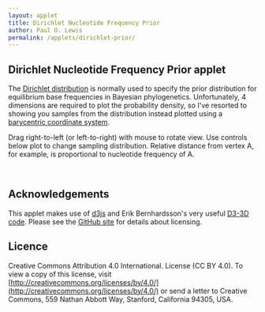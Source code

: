 ```yaml
---
layout: applet
title: Dirichlet Nucleotide Frequency Prior
author: Paul O. Lewis
permalink: /applets/dirichlet-prior/
---
```

## Dirichlet Nucleotide Frequency Prior applet

The [Dirichlet distribution](https://en.wikipedia.org/wiki/Dirichlet_distribution) is normally used to specify the prior distribution for equilibrium base frequencies in Bayesian phylogenetics. Unfortunately, 4 dimensions are required to plot the probability density, so I've resorted to showing you samples from the distribution instead plotted using a [barycentric coordinate system](https://en.wikipedia.org/wiki/Barycentric_coordinate_system).

Drag right-to-left (or left-to-right) with mouse to rotate view. Use controls below plot to change sampling distribution. Relative distance from vertex A, for example, is proportional to nucleotide frequency of A.

<div class="container"></div>
<script type="text/javascript">
    // The MIT License (MIT)
    // 
    // Copyright (c) 2018 Paul O. Lewis
    // 
    // Permission is hereby granted, free of charge, to any person obtaining a copy
    // of this software and associated documentation files (the “Software”), to deal
    // in the Software without restriction, including without limitation the rights
    // to use, copy, modify, merge, publish, distribute, sublicense, and/or sell
    // copies of the Software, and to permit persons to whom the Software is
    // furnished to do so, subject to the following conditions:
    // 
    // The above copyright notice and this permission notice shall be included in all
    // copies or substantial portions of the Software.
    // 
    // THE SOFTWARE IS PROVIDED “AS IS”, WITHOUT WARRANTY OF ANY KIND, EXPRESS OR
    // IMPLIED, INCLUDING BUT NOT LIMITED TO THE WARRANTIES OF MERCHANTABILITY,
    // FITNESS FOR A PARTICULAR PURPOSE AND NONINFRINGEMENT. IN NO EVENT SHALL THE
    // AUTHORS OR COPYRIGHT HOLDERS BE LIABLE FOR ANY CLAIM, DAMAGES OR OTHER
    // LIABILITY, WHETHER IN AN ACTION OF CONTRACT, TORT OR OTHERWISE, ARISING FROM,
    // OUT OF OR IN CONNECTION WITH THE SOFTWARE OR THE USE OR OTHER DEALINGS IN THE
    // SOFTWARE.
    // 
    // written by Paul O. Lewis 22-June-2018

    var defineTetrahedron = function(edge_length) {
        // Wolfram MathWorld article on Regular Tetrahedron
        // provides coordinates (eq. 12) for the vertices of
        // a regular tetrahedron in which each edge has length a
        // see http://mathworld.wolfram.com/RegularTetrahedron.html
        //
        //                       x=0
        //   y=a/2  -->  C        |      This is the base of the tetrahedron
        //               +   +    |      peak is at (0,0,sqrt(6)*a/3)
        //               +       +|
        //               +        |  +
        //   y=0    --> -+--------|------A---------
        //               +        |  +   ^x=sqrt(3)*a/3
        //               +       +|
        //               +   +    |      The base is an equilateral triangle
        //   y=-a/2 -->  G        |      with each angle equal to pi/3
        //               ^x=-sqrt(3)*a/6
        //
        //                  x          y         z
        // ----------------------------------------------
        // G:          sqrt(3)*a/6   -a/2        0
        // C:          sqrt(3)*a/6    a/2        0
        // A:          sqrt(3)*a/3     0         0
        // T:               0          0     sqrt(6)*a/3
        // ----------------------------------------------
        // center:     sqrt(3)*a/6     0     sqrt(6)*a/12

        // Length of an edge in the tetrahedron
        var a = edge_length;

        // Define the four vertices
        var A =        [ a*Math.sqrt(3.0)/3.0,    0.0,                  0.0];
        var C =        [-a*Math.sqrt(3.0)/6.0,  a/2.0,                  0.0];
        var G =        [-a*Math.sqrt(3.0)/6.0, -a/2.0,                  0.0];
        var T =        [                  0.0,    0.0, a*Math.sqrt(6.0)/3.0];
        var centroid = [     a*Math.sqrt(3)/6,    0.0,    a*Math.sqrt(6)/12];

        // Translate so that tetrahedron is centered vertically
        /* A[0] -= centroid[0]; A[1] -= centroid[1]; */ A[2] -= centroid[2];
        /* C[0] -= centroid[0]; C[1] -= centroid[1]; */ C[2] -= centroid[2];
        /* G[0] -= centroid[0]; G[1] -= centroid[1]; */ G[2] -= centroid[2];
        /* T[0] -= centroid[0]; T[1] -= centroid[1]; */ T[2] -= centroid[2];

        //var aa = 1.2*a;
        //var AA = [ aa*Math.sqrt(3.0)/3.0,     0.0,                   0.0];
        //var CC = [-aa*Math.sqrt(3.0)/6.0,  aa/2.0,                   0.0];
        //var GG = [-aa*Math.sqrt(3.0)/6.0, -aa/2.0,                   0.0];
        //var TT = [                   0.0,     0.0, aa*Math.sqrt(6.0)/3.0];

        return [A, C, G, T]; //, AA, CC, GG, TT];
        }

    var simPoints = function(npoints) {
        // Draw random points from Dirichlet(beta[0], beta[1], beta[2], beta[3])
        var dataset = [];
        for (var i = 0; i < npoints; i++) {
            var g1 = lot.gamma(beta[0], 1.0);
            var g2 = lot.gamma(beta[1], 1.0);
            var g3 = lot.gamma(beta[2], 1.0);
            var g4 = lot.gamma(beta[3], 1.0);
            var gsum = g1 + g2 + g3 + g4;
            var piA = g1/gsum
            var piC = g2/gsum
            var piG = g3/gsum
            var piT = g4/gsum

            var A = tetrahedron[0]
            var C = tetrahedron[1]
            var G = tetrahedron[2]
            var T = tetrahedron[3]

            var x = piA*A[0] + piC*C[0] + piG*G[0] + piT*T[0];
            var y = piA*A[1] + piC*C[1] + piG*G[1] + piT*T[1];
            var z = piA*A[2] + piC*C[2] + piG*G[2] + piT*T[2];

            var p = {'coords':[x,y,z],'freqs':[piA, piC, piG, piT]}
            dataset.push(p);
            }
        return dataset;
        }

    var drawAxes = function(v) {
        // Create line for x-axis
        svg.append("line")
            .attr("id", "xaxis")
            .attr("x1", xscale(v.project([-1,0,0])[0]))
            .attr("y1", yscale(v.project([-1,0,0])[1]))
            .attr("x2", xscale(v.project([ 1,0,0])[0]))
            .attr("y2", yscale(v.project([ 1,0,0])[1]))
            .attr("stroke-width", 1)
            .attr("stroke", "blue")
            .attr("visibility", (show_axes ? "visible" : "hidden"));

        // Create x-axis label
        svg.append("text")
            .attr("id", "xaxislabel")
            .attr("x", xscale(v.project([1.1,0,0])[0]))
            .attr("y", yscale(v.project([1,0,0])[1]))
            .html("x")
            .attr("stroke", "black")
            .attr("visibility", (show_axes ? "visible" : "hidden"));

        // Create line for positive y-axis
        svg.append("line")
            .attr("id", "yaxis")
            .attr("x1", xscale(v.project([0,-1,0])[0]))
            .attr("y1", yscale(v.project([0,-1,0])[1]))
            .attr("x2", xscale(v.project([0, 1,0])[0]))
            .attr("y2", yscale(v.project([0, 1,0])[1]))
            .attr("stroke-width", 1)
            .attr("stroke", "red")
            .attr("visibility", (show_axes ? "visible" : "hidden"));

        // Create y-axis label
        svg.append("text")
            .attr("id", "yaxislabel")
            .attr("x", xscale(v.project([0,-1,0])[0]))
            .attr("y", yscale(v.project([0,-1.1,0])[1]))
            .html("y")
            .attr("stroke", "black")
            .attr("visibility", (show_axes ? "visible" : "hidden"));

        // Create line for positive z-axis
        svg.append("line")
            .attr("id", "zaxis")
            .attr("x1", xscale(v.project([0,0,-1])[0]))
            .attr("y1", yscale(v.project([0,0,-1])[1]))
            .attr("x2", xscale(v.project([0,0, 1])[0]))
            .attr("y2", yscale(v.project([0,0, 1])[1]))
            .attr("stroke-width", 1)
            .attr("stroke", "green")
            .attr("visibility", (show_axes ? "visible" : "hidden"));

        // Create x-axis label
        svg.append("text")
            .attr("id", "xaxislabel")
            .attr("x", xscale(v.project([0,0,1])[0]))
            .attr("y", yscale(v.project([0,0,1])[1]))
            .html("z")
            .attr("stroke", "green")
            .attr("visibility", (show_axes ? "visible" : "hidden"));
        }

    var rotateAxes = function(v) {
        svg.select("line#xaxis")
            .attr("x1", xscale(v.project([-1,0,0])[0]))
            .attr("y1", yscale(v.project([-1,0,0])[1]))
            .attr("x2", xscale(v.project([ 1,0,0])[0]))
            .attr("y2", yscale(v.project([ 1,0,0])[1]));

        svg.select("line#yaxis")
            .attr("x1", xscale(v.project([0,-1,0])[0]))
            .attr("y1", yscale(v.project([0,-1,0])[1]))
            .attr("x2", xscale(v.project([0, 1,0])[0]))
            .attr("y2", yscale(v.project([0, 1,0])[1]));

        svg.select("line#zaxis")
            .attr("x1", xscale(v.project([0,0,-1])[0]))
            .attr("y1", yscale(v.project([0,0,-1])[1]))
            .attr("x2", xscale(v.project([0,0, 1])[0]))
            .attr("y2", yscale(v.project([0,0, 1])[1]));

        svg.select("text#xaxislabel")
            .attr("x", xscale(v.project([1.1,0,0])[0]))
            .attr("y", yscale(v.project([1,0,0])[1]));

        svg.select("text#yaxislabel")
            .attr("x", xscale(v.project([0,-1,0])[0]))
            .attr("y", yscale(v.project([0,-1.1,0])[1]));

        svg.select("text#zaxislabel")
            .attr("x", xscale(v.project([0,0,1])[0]))
            .attr("y", yscale(v.project([0,0,1])[1]));
        }

    var refreshAxes = function() {
        svg.select("line#xaxis")
            .attr("visibility", (show_axes ? "visible" : "hidden"));

        svg.select("line#yaxis")
            .attr("visibility", (show_axes ? "visible" : "hidden"));

        svg.select("line#zaxis")
            .attr("visibility", (show_axes ? "visible" : "hidden"));

        svg.select("text#xaxislabel")
            .attr("visibility", (show_axes ? "visible" : "hidden"));

        svg.select("text#yaxislabel")
            .attr("visibility", (show_axes ? "visible" : "hidden"));

        svg.select("text#zaxislabel")
            .attr("visibility", (show_axes ? "visible" : "hidden"));
        }

    var drawBoundingBox = function() {
        // Draw rect around plot area
        svg.append("rect")
            .attr("id", "boundingbox")
            .attr("x", lm)
            .attr("y", bm)
            .attr("width", w-lm-rm)
            .attr("height", h-bm-tm)
            .attr("stroke", "purple")
            .attr("fill", "lavender")
            .attr("visibility", (show_bounding_box ? "visibility" : "hidden"));
        }

    var refreshBoundingBox = function() {
        svg.select("rect#boundingbox")
            .attr("visibility", (show_bounding_box ? "visible" : "hidden"));
        }

    var drawTetrahedron = function(v) {
        // Create edges of tetrahedron
        var A = v.project(tetrahedron[0])
        var C = v.project(tetrahedron[1])
        var G = v.project(tetrahedron[2])
        var T = v.project(tetrahedron[3])

        // Show edge connecting A and C
        svg.append("line")
            .attr("id", "edgePQ")
            .attr("x1", xscale(A[0]))
            .attr("y1", yscale(A[1]))
            .attr("x2", xscale(C[0]))
            .attr("y2", yscale(C[1]))
            .attr("stroke-width", 1)
            .attr("stroke-dasharray", "2,2,2")
            .attr("stroke", "black")
            .attr("visibility", (show_tetrahedron ? "visible" : "hidden"));

        // Show edge connecting C and G
        svg.append("line")
            .attr("id", "edgeQR")
            .attr("x1", xscale(C[0]))
            .attr("y1", yscale(C[1]))
            .attr("x2", xscale(G[0]))
            .attr("y2", yscale(G[1]))
            .attr("stroke-width", 1)
            .attr("stroke-dasharray", "2,2,2")
            .attr("stroke", "black")
            .attr("visibility", (show_tetrahedron ? "visible" : "hidden"));

        // Show edge connecting G and A
        svg.append("line")
            .attr("id", "edgeRP")
            .attr("x1", xscale(G[0]))
            .attr("y1", yscale(G[1]))
            .attr("x2", xscale(A[0]))
            .attr("y2", yscale(A[1]))
            .attr("stroke-width", 1)
            .attr("stroke-dasharray", "2,2,2")
            .attr("stroke", "black")
            .attr("visibility", (show_tetrahedron ? "visible" : "hidden"));

        // Show edge connecting A and T
        svg.append("line")
            .attr("id", "edgePS")
            .attr("x1", xscale(A[0]))
            .attr("y1", yscale(A[1]))
            .attr("x2", xscale(T[0]))
            .attr("y2", yscale(T[1]))
            .attr("stroke-width", 1)
            .attr("stroke-dasharray", "2,2,2")
            .attr("stroke", "black")
            .attr("visibility", (show_tetrahedron ? "visible" : "hidden"));

        // Show edge connecting C and T
        svg.append("line")
            .attr("id", "edgeQS")
            .attr("x1", xscale(C[0]))
            .attr("y1", yscale(C[1]))
            .attr("x2", xscale(T[0]))
            .attr("y2", yscale(T[1]))
            .attr("stroke-width", 1)
            .attr("stroke-dasharray", "2,2,2")
            .attr("stroke", "black")
            .attr("visibility", (show_tetrahedron ? "visible" : "hidden"));

        // Show edge connecting G and T
        svg.append("line")
            .attr("id", "edgeRS")
            .attr("x1", xscale(G[0]))
            .attr("y1", yscale(G[1]))
            .attr("x2", xscale(T[0]))
            .attr("y2", yscale(T[1]))
            .attr("stroke-width", 1)
            .attr("stroke-dasharray", "2,2,2")
            .attr("stroke", "black")
            .attr("visibility", (show_tetrahedron ? "visible" : "hidden"));

        // Show point at A
        svg.append("circle")
            .attr("id", "pointP")
            .attr("cx", xscale(A[0]))
            .attr("cy", yscale(A[1]))
            .attr("r", circle_radius)
            .attr("fill", "blue")
            .attr("visibility", (show_tetrahedron_vertices ? "visible" : "hidden"));

        // Show point at C
        svg.append("circle")
            .attr("id", "pointQ")
            .attr("cx", xscale(C[0]))
            .attr("cy", yscale(C[1]))
            .attr("r", circle_radius)
            .attr("fill", "red")
            .attr("visibility", (show_tetrahedron_vertices ? "visible" : "hidden"));

        // Show point at G
        svg.append("circle")
            .attr("id", "pointR")
            .attr("cx", xscale(G[0]))
            .attr("cy", yscale(G[1]))
            .attr("r", circle_radius)
            .attr("fill", "green")
            .attr("visibility", (show_tetrahedron_vertices ? "visible" : "hidden"));

        // Show point at T
        svg.append("circle")
            .attr("id", "pointS")
            .attr("cx", xscale(T[0]))
            .attr("cy", yscale(T[1]))
            .attr("r", circle_radius)
            .attr("fill", "black")
            .attr("visibility", (show_tetrahedron_vertices ? "visible" : "hidden"));

        //var AA = v.project(tetrahedron[4])
        //var CC = v.project(tetrahedron[5])
        //var GG = v.project(tetrahedron[6])
        //var TT = v.project(tetrahedron[7])

        // Show label at A
        svg.append("circle")
            .attr("id", "labelP")
            .attr("cx", xscale(A[0]))
            .attr("cy", yscale(A[1]) + vertex_label_font_size/4)
            .attr("r", vertex_label_font_size)
            .attr("stroke", "none")
            .attr("fill", "orange");
        svg.append("text")
            .attr("id", "labelP")
            .attr("class", "noselect")
            .attr("x", xscale(A[0]))
            .attr("y", yscale(A[1]) + vertex_label_font_size/2)
            .attr("visibility", (show_tetrahedron_vertex_labels ? "visible" : "hidden"))
            .attr("pointer-events", "none")
            .attr("text-anchor", "middle")
            .style("font-family", "Arial")
            .style("font-size", vertex_label_font_size+"px")
            .text("A");

        // Show label at C
        svg.append("circle")
            .attr("id", "labelQ")
            .attr("cx", xscale(C[0]))
            .attr("cy", yscale(C[1]) + vertex_label_font_size/4)
            .attr("r", vertex_label_font_size)
            .attr("stroke", "none")
            .attr("fill", "orange");
        svg.append("text")
            .attr("id", "labelQ")
            .attr("class", "noselect")
            .attr("x", xscale(C[0]))
            .attr("y", yscale(C[1]) + vertex_label_font_size/2)
            .attr("visibility", (show_tetrahedron_vertex_labels ? "visible" : "hidden"))
            .attr("pointer-events", "none")
            .attr("text-anchor", "middle")
            .style("font-family", "Arial")
            .style("font-size", vertex_label_font_size+"px")
            .text("C");

        // Show label at G
        svg.append("circle")
            .attr("id", "labelR")
            .attr("cx", xscale(G[0]))
            .attr("cy", yscale(G[1]) + vertex_label_font_size/4)
            .attr("r", vertex_label_font_size)
            .attr("stroke", "none")
            .attr("fill", "orange");
        svg.append("text")
            .attr("id", "labelR")
            .attr("class", "noselect")
            .attr("x", xscale(G[0]))
            .attr("y", yscale(G[1]) + vertex_label_font_size/2)
            .attr("visibility", (show_tetrahedron_vertex_labels ? "visible" : "hidden"))
            .attr("pointer-events", "none")
            .attr("text-anchor", "middle")
            .style("font-family", "Arial")
            .style("font-size", vertex_label_font_size+"px")
            .text("G");

        // Show label at T
        svg.append("circle")
            .attr("id", "labelS")
            .attr("cx", xscale(T[0]))
            .attr("cy", yscale(T[1]) + vertex_label_font_size/4)
            .attr("r", vertex_label_font_size)
            .attr("stroke", "none")
            .attr("fill", "orange");
        svg.append("text")
            .attr("id", "labelS")
            .attr("class", "noselect")
            .attr("x", xscale(T[0]))
            .attr("y", yscale(T[1]) + vertex_label_font_size/2)
            .attr("visibility", (show_tetrahedron_vertex_labels ? "visible" : "hidden"))
            .attr("pointer-events", "none")
            .attr("text-anchor", "middle")
            .style("font-family", "Arial")
            .style("font-size", vertex_label_font_size+"px")
            .text("T");
        }

    var rotateTetrahedron = function(v) {
        var A = v.project(tetrahedron[0])
        var C = v.project(tetrahedron[1])
        var G = v.project(tetrahedron[2])
        var T = v.project(tetrahedron[3])

        svg.select("line#edgePQ")
            .attr("x1", xscale(A[0]))
            .attr("y1", yscale(A[1]))
            .attr("x2", xscale(C[0]))
            .attr("y2", yscale(C[1]));

        svg.select("line#edgeQR")
            .attr("x1", xscale(C[0]))
            .attr("y1", yscale(C[1]))
            .attr("x2", xscale(G[0]))
            .attr("y2", yscale(G[1]));

        svg.select("line#edgeRP")
            .attr("x1", xscale(G[0]))
            .attr("y1", yscale(G[1]))
            .attr("x2", xscale(A[0]))
            .attr("y2", yscale(A[1]));

        svg.select("line#edgePS")
            .attr("x1", xscale(A[0]))
            .attr("y1", yscale(A[1]))
            .attr("x2", xscale(T[0]))
            .attr("y2", yscale(T[1]));

        svg.select("line#edgeQS")
            .attr("x1", xscale(C[0]))
            .attr("y1", yscale(C[1]))
            .attr("x2", xscale(T[0]))
            .attr("y2", yscale(T[1]));

        svg.select("line#edgeRS")
            .attr("x1", xscale(G[0]))
            .attr("y1", yscale(G[1]))
            .attr("x2", xscale(T[0]))
            .attr("y2", yscale(T[1]));

        svg.select("circle#pointP")
            .attr("cx", xscale(A[0]))
            .attr("cy", yscale(A[1]));

        svg.select("circle#pointQ")
            .attr("cx", xscale(C[0]))
            .attr("cy", yscale(C[1]));

        svg.select("circle#pointR")
            .attr("cx", xscale(G[0]))
            .attr("cy", yscale(G[1]));

        svg.select("circle#pointS")
            .attr("cx", xscale(T[0]))
            .attr("cy", yscale(T[1]));

        //var AA = v.project(tetrahedron[4])
        //var CC = v.project(tetrahedron[5])
        //var GG = v.project(tetrahedron[6])
        //var TT = v.project(tetrahedron[7])

        svg.select("circle#labelP")
            .attr("cx", xscale(A[0]))
            .attr("cy", yscale(A[1]) + vertex_label_font_size/4);
        svg.select("text#labelP")
            .attr("x", xscale(A[0]))
            .attr("y", yscale(A[1]) + vertex_label_font_size/2);

        svg.select("circle#labelQ")
            .attr("cx", xscale(C[0]))
            .attr("cy", yscale(C[1]) + vertex_label_font_size/4);
        svg.select("text#labelQ")
            .attr("x", xscale(C[0]))
            .attr("y", yscale(C[1]) + vertex_label_font_size/2);

        svg.select("circle#labelR")
            .attr("cx", xscale(G[0]))
            .attr("cy", yscale(G[1]) + vertex_label_font_size/4);
        svg.select("text#labelR")
            .attr("x", xscale(G[0]))
            .attr("y", yscale(G[1]) + vertex_label_font_size/2);

        svg.select("circle#labelS")
            .attr("cx", xscale(T[0]))
            .attr("cy", yscale(T[1]) + vertex_label_font_size/4);
        svg.select("text#labelS")
            .attr("x", xscale(T[0]))
            .attr("y", yscale(T[1]) + vertex_label_font_size/2);
        }

    /*var showFreqs = function(freqs) {
        console.log(freqs);
        // show values of points in freqs in div#sample

        var displayedhtml = "<pre>";
        for (i in freqs) {
            f = freqs[i];
            displayedhtml += f[0].toFixed(5) + "  " + f[1].toFixed(5) + "  " + f[2].toFixed(5) + "  " + f[3].toFixed(5) + "\n";
            }
        displayedhtml += "</pre>";

        d3.select("div#sample")
            .html(displayedhtml);
        }*/

    var drawPoints = function(pointdata, v) {
        // see https://en.wikipedia.org/wiki/Barycentric_coordinate_system
        svg.selectAll("circle.points")
            .data(pointdata)
            .enter()
            .append("circle")
            .attr("class", "points")
            .attr("cx", function(d) {
                return xscale(v.project(d['coords'])[0]);
                })
            .attr("cy", function(d) {
                return yscale(v.project(d['coords'])[1]);
                })
            .attr("r", circle_radius)
            .attr("visibility", (show_points ? "visible" : "hidden"))
            .attr("fill", "url(#radial-gradient)");

        if (pointdata.length == 1) {
            svg.selectAll("text.points")
                .data(pointdata)
                .enter()
                .append("text")
                .classed("points noselect", true)
                .attr("x", function(d) {
                    return point_label_offset_x + xscale(v.project(d['coords'])[0]);
                    })
                .attr("y", function(d) {
                    return point_label_offset_y + yscale(v.project(d['coords'])[1]);
                    })
                .style("font-family", "Courier")
                .style("font-size", font_size+"px")
                .text(function(d) {return "A=" + d['freqs'][0].toFixed(3) + " C=" + d['freqs'][1].toFixed(3) + " G=" + d['freqs'][2].toFixed(3) + " T=" + d['freqs'][3].toFixed(3);});
            }
        }

    var rotatePoints = function(v) {

        svg.selectAll("circle.points")
            .attr("cx", function(d) {
                return xscale(v.project(d['coords'])[0]);
                })
            .attr("cy", function(d) {
                return yscale(v.project(d['coords'])[1]);
                });
        svg.selectAll("text.points")
            .attr("x", function(d) {
                return point_label_offset_x + xscale(v.project(d['coords'])[0]);
                })
            .attr("y", function(d) {
                return point_label_offset_y + yscale(v.project(d['coords'])[1]);
                });
        }

    var destroyExistingPoints = function() {
        svg.selectAll("circle.points")
            .remove();
        svg.selectAll("text.points")
            .remove();
        }

    function rotateBy(delta) {
        rotation_around_z += delta;
        console.log("rotation_around_z = " + rotation_around_z);
        v = new Viewport([rotation_around_x, rotation_around_y, rotation_around_z]);
        rotateAxes(v);
        rotateTetrahedron(v);
        rotatePoints(v);
        }

    var mouse_damping_factor = -0.01;
    var mousex, prev_mousex = null;

    function mouseDown() {
        prev_mousex = d3.mouse(this)[0];
        //showVectors(false);
    }

    function mouseMove() {
        if (prev_mousex) {
            mousex = d3.mouse(this)[0];
            rotateBy(mouse_damping_factor*(mousex - prev_mousex));
            prev_mousex = mousex;
        }
    }

    function mouseUp() {
        prev_mousex = null;
        //showVectors(true);
    }

    var addDropdown = function(panel, id, label, choices, selected_index, onfunc) {
        var control_div = panel.append("div").append("div")
            .attr("class", "control");
        control_div.append("select")
            .attr("id", id)
            .on("change", onfunc)
            .selectAll("option")
            .data(choices)
            .enter()
            .append("option")
            .text(function(d) {return d.toFixed(0);});
        d3.select("select#" + id).property("selectedIndex", selected_index);
        control_div.append("label")
            .html("&nbsp;" + label);
        }

    var addCheckbox = function(panel, label, checked_by_default, onfunc) {
        var control_div = panel.append("div").append("div")
            .attr("class", "control");
        control_div.append("input")
            .attr("type", "checkbox")
            .property("checked", checked_by_default)
            .on("change", onfunc);
        control_div.append("label")
            .append("label")
            .html("&nbsp;" + label);
        }

    var addButton = function(panel, label, onfunc) {
        var control_div = panel.append("div").append("div")
            .attr("class", "control");
        control_div.append("input")
            .attr("value",label)
            .attr("type", "button")
            .on("click", onfunc);
        }

    var defineRadialGradient = function() {
        // Define radial gradient
        var radial_gradient = svg.append("defs")
            .append("radialGradient")
            .attr("id", "radial-gradient")
            .attr("fx", "75%")
            .attr("fy", "25%");
        radial_gradient.append("stop").attr("offset", "5%").attr("stop-color", "white");
        radial_gradient.append("stop").attr("offset", "95%").attr("stop-color", "navy");
    }

    var createPlotPanel = function() {
        var graphics_div = container_div.append("div")
            .attr("id", "graphicsbox");

        // Create SVG element
        svg = graphics_div.append("svg")
            .attr("width", w)
            .attr("height", h)
            .on("mousedown", mouseDown)
            .on("mousemove", mouseMove)
            .on("mouseup", mouseUp);

        drawBoundingBox();
        defineRadialGradient();
        drawBoundingBox();
        drawAxes(v);
        drawTetrahedron(v);
        var pointdata = simPoints(npoints);
        drawPoints(pointdata, v);
        //showFreqs(pointdata[1]);
        }

    var createDetailsPanel = function() {
        var details_div = container_div.append("div").attr("id", "detailsbox");

        // Create drop-down list within details_div to allow changing Dirichlet parameter
        addDropdown(details_div, "dropdownA", "A", beta_choices, beta_index, function() {
                var selected_index = d3.select(this).property('selectedIndex');
                beta[0] = beta_choices[selected_index];
                if (symmetric_dirichlet) {
                    beta[1] = beta[0];
                    beta[2] = beta[0];
                    beta[3] = beta[0];
                    d3.select("#dropdownC").property('selectedIndex', selected_index);
                    d3.select("#dropdownG").property('selectedIndex', selected_index);
                    d3.select("#dropdownT").property('selectedIndex', selected_index);
                    }
                destroyExistingPoints();
                var pointdata = simPoints(npoints);
                drawPoints(pointdata, v);
                //showFreqs(pointdata[1]);
                rotateBy(0.0);
                });
        addDropdown(details_div, "dropdownC", "C", beta_choices, beta_index, function() {
                var selected_index = d3.select(this).property('selectedIndex');
                beta[1] = beta_choices[selected_index];
                if (symmetric_dirichlet) {
                    beta[0] = beta[1];
                    beta[2] = beta[1];
                    beta[3] = beta[1];
                    d3.select("#dropdownA").property('selectedIndex', selected_index);
                    d3.select("#dropdownG").property('selectedIndex', selected_index);
                    d3.select("#dropdownT").property('selectedIndex', selected_index);
                    }
                destroyExistingPoints();
                var pointdata = simPoints(npoints);
                drawPoints(pointdata, v);
                //showFreqs(pointdata[1]);
                rotateBy(0.0);
                });
        addDropdown(details_div, "dropdownG", "G", beta_choices, beta_index, function() {
                var selected_index = d3.select(this).property('selectedIndex');
                beta[2] = beta_choices[selected_index];
                if (symmetric_dirichlet) {
                    beta[0] = beta[2];
                    beta[1] = beta[2];
                    beta[3] = beta[2];
                    d3.select("#dropdownA").property('selectedIndex', selected_index);
                    d3.select("#dropdownC").property('selectedIndex', selected_index);
                    d3.select("#dropdownT").property('selectedIndex', selected_index);
                    }
                destroyExistingPoints();
                var pointdata = simPoints(npoints);
                drawPoints(pointdata, v);
                //showFreqs(pointdata[1]);
                rotateBy(0.0);
                });
        addDropdown(details_div, "dropdownT", "T", beta_choices, beta_index, function() {
                var selected_index = d3.select(this).property('selectedIndex');
                beta[3] = beta_choices[selected_index];
                if (symmetric_dirichlet) {
                    beta[0] = beta[3];
                    beta[1] = beta[3];
                    beta[2] = beta[3];
                    d3.select("#dropdownA").property('selectedIndex', selected_index);
                    d3.select("#dropdownC").property('selectedIndex', selected_index);
                    d3.select("#dropdownG").property('selectedIndex', selected_index);
                    }
                destroyExistingPoints();
                var pointdata = simPoints(npoints);
                drawPoints(pointdata, v);
                //showFreqs(pointdata[1]);
                rotateBy(0.0);
                });
        addCheckbox(details_div, "Symmetric", symmetric_dirichlet, function() {
                symmetric_dirichlet = d3.select(this).property('checked');
                var selected_index = d3.select("#dropdownA").property('selectedIndex');
                console.log("symmetric_dirichlet = " + symmetric_dirichlet);
                if (symmetric_dirichlet) {
                    d3.select("#dropdownC").property('selectedIndex', selected_index);
                    d3.select("#dropdownG").property('selectedIndex', selected_index);
                    d3.select("#dropdownT").property('selectedIndex', selected_index);
                    beta[1] = beta[0];
                    beta[2] = beta[0];
                    beta[3] = beta[0];
                    destroyExistingPoints();
                    var pointdata = simPoints(npoints);
                    drawPoints(pointdata, v);
                    //showFreqs(pointdata[1]);
                    rotateBy(0.0);
                    }
                });
        details_div.append("div")
            .attr("class", "spacer")
            .style("font-size", "0")
            .style("height", "20px")
            .style("line-height", "0");
        addButton(details_div, "Draw new sample", function() {
                destroyExistingPoints();
                var pointdata = simPoints(npoints);
                drawPoints(pointdata, v);
                //showFreqs(pointdata[1]);
                rotateBy(0.0);
                });
        addDropdown(details_div, "samplesize", "Sample size", npoints_choices, npoints_index, function() {
                var selected_index = d3.select(this).property('selectedIndex');
                npoints = npoints_choices[selected_index];
                destroyExistingPoints();
                var pointdata = simPoints(npoints);
                drawPoints(pointdata, v);
                //showFreqs(pointdata[1]);
                rotateBy(0.0);
                });

        // Checkboxes (these debugging tools work but are disabled for production applet)
        //addCheckbox(details_div, "Show axes", function() {
        //        show_axes = d3.select(this).property("checked");
        //        refreshAxes();
        //        });
        //addCheckbox(details_div, "Show bounding box", function() {
        //        show_bounding_box = d3.select(this).property("checked");
        //        refreshBoundingBox();
        //        });

        /*details_div.append("div").append("label")
            .html("Show axes&nbsp;&nbsp;&nbsp;")
            .append("input")
            .attr("type", "checkbox")
            .on("change", function() {
                show_axes = d3.select(this).property("checked");
                console.log("showing axes = " + (show_axes ? "yes" : "no"));
                refreshAxes();
                });*/

        // See http://bl.ocks.org/eesur/9910343
        //var textbox_form = details_div.append("form");
            //.attr("name", "betaform")
            //.attr("onSubmit", "return handleTextBoxSubmit()");
        /*var beta_label = details_div.append("label")
            .html("<em>&beta;</em>");
        var beta_input = beta_label.append("input")
            .attr("id", "betavalue")
            .attr("type", "number")
            .attr("value", beta.toFixed(0))
            .attr("min", "1")
            .attr("maxlength", "5")
            .attr("step", "1")
            .on("change", function() {
                //d3.event.preventDefault();
                beta = document.getElementById("betavalue").value;
                console.log("new value of beta = " + beta);
                //console.log("npoints = " + npoints);
                //destroyExistingPoints();
                //var pointdata = simPoints(npoints);
                //drawPoints(pointdata, v);
                //rotateBy(0.0);
            });*/
        /*textbox_form.on("submit", function() {
                d3.event.preventDefault();
                beta = document.getElementById("betavalue").value;
                console.log("new value of beta = " + beta);
                console.log("npoints = " + npoints);
                //destroyExistingPoints();
                //var pointdata = simPoints(npoints);
                //drawPoints(pointdata, v);
                //rotateBy(0.0);
            });*/

        // Create buttons that can be used to regenerate new eigenvectors or random vectors
        //details_div.append("button")
        //    .attr("id", "eigenvectorbutton")
        //    .text("Eigenvectors")
        //    .on("click", newEigenvectors);
        //details_div.append("button")
        //    .attr("id", "randomvectorbutton")
        //    .text("Random Vectors")
        //    .on("click", newRandomVectors);
        }

    //####################################################################################
    //####################################################################################
    //####################################################################################

    // Flags determining what will be shown
    var show_bounding_box               = false;
    var show_axes                       = false;
    var show_tetrahedron                = true;
    var show_tetrahedron_vertices       = false;
    var show_tetrahedron_vertex_labels  = true;
    var show_points                     = true;

    // Create a pseudorandom number generator
    //var lot = new Random(12347);
    var lot = new Random();

    // Parameters of Dirichlet(beta, beta, beta, beta)
    var beta_choices = [1,2,5,10,100,1000];
    var beta_index = 0; // index of value selected at start
    var beta = [beta_choices[beta_index],beta_choices[beta_index],beta_choices[beta_index],beta_choices[beta_index]];

    // If true, changing any parameter changes all of them
    var symmetric_dirichlet = true;

    // Number of points to generate
    var npoints_choices = [1,10,100,1000];
    var npoints_index = 2; // index of value selected at start
    var npoints = npoints_choices[npoints_index];

    // Define the tetrahedron
    var tetrahedron = defineTetrahedron(1.5);

    // Dimensions of svg graphic
    var w = 600;  // svg width
    var h = w;    // svg height
    var lm = 1; // left margin
    var rm = lm;  // right margin
    var tm = lm;  // top margin
    var bm = lm;  // bottom margin
    var plotwh = w - lm - rm; // plot width (equal to plot height)
    var halfwh = plotwh/2;    // half plot width (equal to half plot height)

    // miscellaneous
    var font_size = 12;
    var vertex_label_font_size = 20;
    var circle_radius = 5;
    var point_label_offset_x = 10;
    var point_label_offset_y = 10;

    var xscale = d3.scaleLinear()
        .domain([-1,1])
        .range([lm,w-rm]);

    var yscale = d3.scaleLinear()
        .domain([-1,1])
        .range([tm,h-bm]);

    // Angles defining viewport
    // rotation_around_x = pi/2 only: view from negative end of y axis onto x-z plane
    // rotation_around_y = pi/2 only: view from negative end of x axis onto y-z plane
    // rotation_around_z = pi/2 only: view from positive end of z axis onto x-y plane
    var rotation_around_x = 0.7*Math.PI/2;  // rotation in yz plane (i.e. spin around x axis)
    var rotation_around_y = 0.0*Math.PI/2;  // rotation in xz plane (i.e. spin around y axis)
    var rotation_around_z = 0.05*Math.PI/2; // rotation in xy plane (i.e. spin around z axis)

    // Create d33d viewport
    var v = new Viewport([rotation_around_x, rotation_around_y, rotation_around_z]);

    // Latch onto container div already created above
    var container_div = d3.select("div.container").attr("height", h+20);

    // Create two divs inside container: one for the plot and the other for user feedback
    var graphics_div = createPlotPanel();
    var details_div  = createDetailsPanel();

</script>

<br/>

## Acknowledgements

This applet makes use of [d3js](https://d3js.org/) and Erik Bernhardsson's very useful [D3-3D code](https://github.com/erikbern/d3-3d).
Please see the 
[GitHub site](https://github.com/molevolworkshop/molevolworkshop.github.io/tree/master/assets/js) 
for details about licensing.

## Licence

Creative Commons Attribution 4.0 International.
License (CC BY 4.0). To view a copy of this license, visit
[http://creativecommons.org/licenses/by/4.0/](http://creativecommons.org/licenses/by/4.0/) or send a letter to Creative Commons, 559
Nathan Abbott Way, Stanford, California 94305, USA.